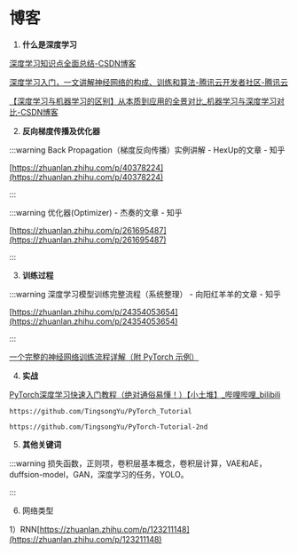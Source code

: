# 博客
1. **什么是深度学习**

[深度学习知识点全面总结-CSDN博客](https://blog.csdn.net/qq_36816848/article/details/122286610?fromshare=blogdetail&sharetype=blogdetail&sharerId=122286610&sharerefer=PC&sharesource=weixin_52787894&sharefrom=from_link)

[深度学习入门，一文讲解神经网络的构成、训练和算法-腾讯云开发者社区-腾讯云](https://cloud.tencent.com/developer/article/1518746?shareByChannel=link)

[【深度学习与机器学习的区别】从本质到应用的全景对比_机器学习与深度学习对比-CSDN博客](https://blog.csdn.net/qq_62223405/article/details/148825338?fromshare=blogdetail&sharetype=blogdetail&sharerId=148825338&sharerefer=PC&sharesource=weixin_52787894&sharefrom=from_link)



2. **反向梯度传播及优化器**

:::warning
Back Propagation（梯度反向传播）实例讲解 - HexUp的文章 - 知乎

[https://zhuanlan.zhihu.com/p/40378224](https://zhuanlan.zhihu.com/p/40378224)

:::

:::warning
优化器(Optimizer) - 杰奏的文章 - 知乎

[https://zhuanlan.zhihu.com/p/261695487](https://zhuanlan.zhihu.com/p/261695487)

:::



3. **训练过程**

:::warning
深度学习模型训练完整流程（系统整理） - 向阳红羊羊的文章 - 知乎

[https://zhuanlan.zhihu.com/p/24354053654](https://zhuanlan.zhihu.com/p/24354053654)

:::

[一个完整的神经网络训练流程详解（附 PyTorch 示例）](https://www.ewbang.com/community/article/details/1000224843.html)



4. **实战**

[PyTorch深度学习快速入门教程（绝对通俗易懂！）【小土堆】_哔哩哔哩_bilibili](https://www.bilibili.com/video/BV1hE411t7RN?buvid=XU8829F87895F12FD8ADE04620726F66F06E1&from_spmid=playlist.playlist-detail.0.0&is_story_h5=false&mid=ytV9pHx6sl8c6rlH9WAQkw%3D%3D&plat_id=116&share_from=ugc&share_medium=android&share_plat=android&share_session_id=967cf25f-5d38-4c68-918a-3d418302936e&share_source=WEIXIN&share_tag=s_i&spmid=united.player-video-detail.0.0&timestamp=1758072857&unique_k=UWmdvUq&up_id=203989554)

```plain
https://github.com/TingsongYu/PyTorch_Tutorial
```

```plain
https://github.com/TingsongYu/PyTorch-Tutorial-2nd
```



5. **其他关键词**

:::warning
损失函数，正则项，卷积层基本概念，卷积层计算，VAE和AE，duffsion-model，GAN，深度学习的任务，YOLO。

:::



6. 网络类型

1）RNN[https://zhuanlan.zhihu.com/p/123211148](https://zhuanlan.zhihu.com/p/123211148)





